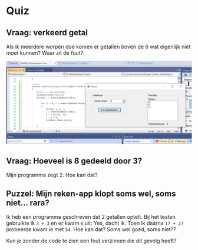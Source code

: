 # Quiz

## Vraag: verkeerd getal

Als ik meerdere worpen doe komen er getallen boven de 6 wat eigenlijk niet moet kunnen? Waar zit de fout?:

![](figures/VerkeerdeGetalQm.png "worpen")


## Vraag: Hoeveel is 8 gedeeld door 3?

Mijn programma zegt 2. Hoe kan dat?

## Puzzel: Mijn reken-app klopt soms wel, soms niet... rara?

Ik heb een programma geschreven dat 2 getallen optelt. Bij het testen gebruikte ik `3 + 3` en er kwam `6` uit: Yes, dacht ik. Toen ik daarna `17 + 27` probeerde kwam ie met `54`. Hoe kan dat? Soms wel goed, soms niet??

Kun je zonder de code te zien een fout verzinnen die dit gevolg heeft?
